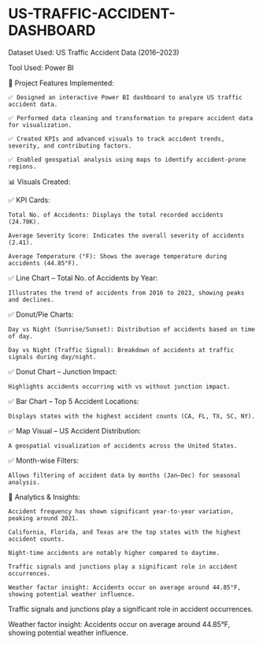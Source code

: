 # US-TRAFFIC-ACCIDENT-DASHBOARD

Dataset Used: US Traffic Accident Data (2016–2023)

Tool Used: Power BI

🔧 Project Features Implemented:

    ✅ Designed an interactive Power BI dashboard to analyze US traffic accident data.

    ✅ Performed data cleaning and transformation to prepare accident data for visualization.

    ✅ Created KPIs and advanced visuals to track accident trends, severity, and contributing factors.

    ✅ Enabled geospatial analysis using maps to identify accident-prone regions.

📊 Visuals Created:

✅ KPI Cards:

    Total No. of Accidents: Displays the total recorded accidents (24.78K).

    Average Severity Score: Indicates the overall severity of accidents (2.41).

    Average Temperature (°F): Shows the average temperature during accidents (44.85°F).

✅ Line Chart – Total No. of Accidents by Year:

    Illustrates the trend of accidents from 2016 to 2023, showing peaks and declines.

✅ Donut/Pie Charts:

    Day vs Night (Sunrise/Sunset): Distribution of accidents based on time of day.

    Day vs Night (Traffic Signal): Breakdown of accidents at traffic signals during day/night.

✅ Donut Chart – Junction Impact:

    Highlights accidents occurring with vs without junction impact.

✅ Bar Chart – Top 5 Accident Locations:

    Displays states with the highest accident counts (CA, FL, TX, SC, NY).

✅ Map Visual – US Accident Distribution:

    A geospatial visualization of accidents across the United States.

✅ Month-wise Filters:

    Allows filtering of accident data by months (Jan–Dec) for seasonal analysis.

🧠 Analytics & Insights:

    Accident frequency has shown significant year-to-year variation, peaking around 2021.

    California, Florida, and Texas are the top states with the highest accident counts.

    Night-time accidents are notably higher compared to daytime.

    Traffic signals and junctions play a significant role in accident occurrences.

    Weather factor insight: Accidents occur on average around 44.85°F, showing potential weather influence.
Traffic signals and junctions play a significant role in accident occurrences.

Weather factor insight: Accidents occur on average around 44.85°F, showing potential weather influence.
